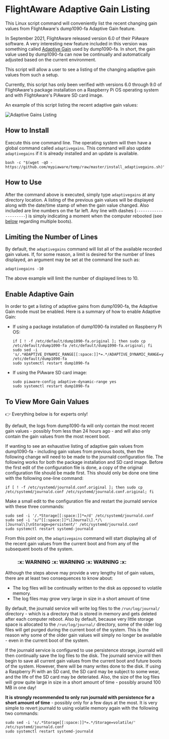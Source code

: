 # FlightAware Adaptive Gain Listing
This Linux script command will conveniently list the recent changing gain values from FlightAware's dump1090-fa Adaptive Gain feature.

In September 2021, FlightAware released version 6.0 of their PiAware software. A very interesting new feature included in this version was something called [Adaptive Gain](https://github.com/flightaware/dump1090/blob/main/README.adaptive-gain.md#adaptive-gain-configuration) used by dump1090-fa. In short, the gain value used by dump1090-fa can now be continually and automatically adjusted based on the current environment.

This script will allow a user to see a listing of the changing adaptive gain values from such a setup.

Currently, this script has only been verified with versions 6.0 through 9.0 of FlightAware's package installation on a Raspberry Pi OS operating system and with FlightAware's PiAware SD card image.

An example of this script listing the recent adaptive gain values:

![Adaptive Gains Listing](https://i.imgur.com/JX1orE5.png)


## How to Install
Execute this one command line. The operating system will then have a global command called `adaptivegains`. This command will also update `adaptivegains` if it is already installed and an update is available.
```
bash -c "$(wget -qO - https://github.com/mypiaware/temp/raw/master/install_adaptivegains.sh)"
```


## How to Use
After the command above is executed, simply type `adaptivegains` at any directory location.  A listing of the previous gain values will be displayed along with the date/time stamp of when the gain value changed.  Also included are line numbers on the far left.  Any line with dashes (`---------------------`) is simply indicating a moment when the computer rebooted (see [below](https://github.com/mypiaware/flightaware_adaptive_gain_listing/blob/main/README.md#to-view-more-gain-values) regarding multiple boots).


## Limiting the Number of Lines
By default, the `adaptivegains` command will list all of the available recorded gain values.  If, for some reason, a limit is desired for the number of lines displayed, an argument may be set at the command line such as:

```adaptivegains -10```

The above example will limit the number of displayed lines to 10.


## Enable Adaptive Gain
In order to get a listing of adaptive gains from dump1090-fa, the Adaptive Gain mode must be enabled.  Here is a summary of how to enable Adaptive Gain:

* If using a package installation of dump1090-fa installed on Raspberry Pi OS:
  ```
  if [ ! -f /etc/default/dump1090-fa.original ]; then sudo cp /etc/default/dump1090-fa /etc/default/dump1090-fa.original; fi
  sudo sed -i 's/.*ADAPTIVE_DYNAMIC_RANGE[[:space:]]*=.*/ADAPTIVE_DYNAMIC_RANGE=yes/' /etc/default/dump1090-fa
  sudo systemctl restart dump1090-fa
  ```
* If using the PiAware SD card image:
  ```
  sudo piaware-config adaptive-dynamic-range yes
  sudo systemctl restart dump1090-fa
  ```
  

## To View More Gain Values
:point_right: Everything below is for experts only!

By default, the logs from dump1090-fa will only contain the most recent gain values - possibly from less than 24 hours ago - and will also only contain the gain values from the most recent boot.

If wanting to see an exhaustive listing of adaptive gain values from dump1090-fa - including gain values from previous boots, then the following change will need to be made to the journald configuration file.  The following works for both the package installation and SD card image.  Before the first edit of the configuration file is done, a copy of the original configuration file should be made first.  This should only be done one time with the following one-line command:
```
if [ ! -f /etc/systemd/journald.conf.original ]; then sudo cp /etc/systemd/journald.conf /etc/systemd/journald.conf.original; fi
```  
Make a small edit to the configuration file and restart the journald service with these three commands:
```
sudo sed -i '/.*Storage[[:space:]]*=/d' /etc/systemd/journald.conf
sudo sed -i 's/^[[:space:]]*\[Journal\].*/\[Journal\]\nStorage=persistent/' /etc/systemd/journald.conf
sudo systemctl restart systemd-journald
```
From this point on, the `adaptivegains` command will start displaying all of the recent gain values from the current boot and from any of the subsequent boots of the system.

<h3><b>&nbsp;&nbsp;&nbsp;&nbsp;&nbsp;&nbsp;&nbsp;&nbsp;&nbsp;&nbsp;:x: WARNING</b> :x: <b>WARNING</b> :x: <b>WARNING :x:</b></h3>

Although the steps above may provide a very lengthy list of gain values, there are at least two consequences to know about:
* The log files will be continually written to the disk as opposed to volatile memory.
* The log files may grow very large in size in a short amount of time

By default, the journald service will write log files to the `/run/log/journal/` directory - which is a directory that is stored in memory and gets deleted after each computer reboot.  Also by default, because very little storage space is allocated to the `/run/log/journal/` directory, some of the older log files will get purged during the current boot of the system.  This is the reason why some of the older gain values will simply no longer be available - even in the current boot of the system.

If the journald service is configured to use persistence storage, journald will then continually save the log files to the disk.  The journald service will then begin to save all current gain values from the current boot and future boots of the system.  However, there will be many writes done to the disk.  If using a Raspberry Pi with an SD card, the SD card may be subject to some wear, and the life of the SD card may be deteriated.  Also, the size of the log files will grow quite large in size in a short amount of time - possibly around 100 MB in one day!

<b>It is strongly recommended to only run journald with persistence for a short amount of time</b> - possibly only for a few days at the most.  It is very simple to revert journald to using volatile memory again with the following two commands:
```
sudo sed -i 's/.*Storage[[:space:]]*=.*/Storage=volatile/' /etc/systemd/journald.conf
sudo systemctl restart systemd-journald
```
